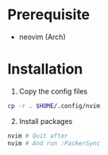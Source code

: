 # Prerequisite
* neovim (Arch)

# Installation

1. Copy the config files
```sh
cp -r . $HOME/.config/nvim
```

2. Install packages
```sh
nvim # Quit after
nvim # And run :PackerSync
```
